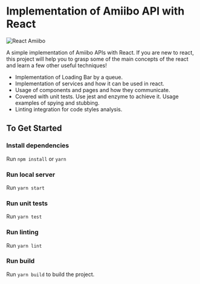 # Implementation of Amiibo API with React
![React Amiibo](https://github.com/danielkalbasi/react-amiibo/blob/master/public/amiibo-demo.gif?raw=true)

A simple implementation of Amiibo APIs with React. If you are new to react, this project will help you to grasp some of the main concepts of the react and learn a few other useful techniques!
- Implementation of Loading Bar by a queue.
- Implementation of services and how it can be used in react.
- Usage of components and pages and how they communicate.
- Covered with unit tests. Use jest and enzyme to achieve it. Usage examples of spying and stubbing.
- Linting integration for code styles analysis.

## To Get Started
### Install dependencies
Run `npm install` or `yarn`

### Run local server
Run `yarn start`

### Run unit tests
Run `yarn test`

### Run linting
Run `yarn lint`

### Run build
Run `yarn build` to build the project.